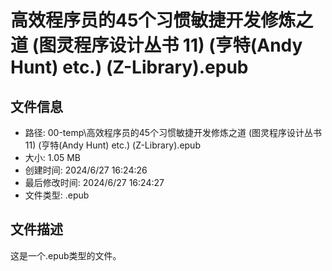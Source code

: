 ﻿# 高效程序员的45个习惯敏捷开发修炼之道 (图灵程序设计丛书 11) (亨特(Andy Hunt) etc.) (Z-Library).epub

## 文件信息
- 路径: 00-temp\高效程序员的45个习惯敏捷开发修炼之道 (图灵程序设计丛书 11) (亨特(Andy Hunt) etc.) (Z-Library).epub
- 大小: 1.05 MB
- 创建时间: 2024/6/27 16:24:26
- 最后修改时间: 2024/6/27 16:24:27
- 文件类型: .epub

## 文件描述
这是一个.epub类型的文件。

